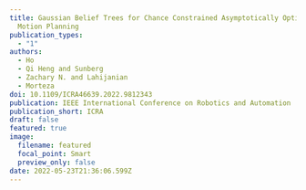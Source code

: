 ```yaml
---
title: Gaussian Belief Trees for Chance Constrained Asymptotically Optimal
  Motion Planning
publication_types:
  - "1"
authors:
  - Ho
  - Qi Heng and Sunberg
  - Zachary N. and Lahijanian
  - Morteza
doi: 10.1109/ICRA46639.2022.9812343
publication: IEEE International Conference on Robotics and Automation
publication_short: ICRA
draft: false
featured: true
image:
  filename: featured
  focal_point: Smart
  preview_only: false
date: 2022-05-23T21:36:06.599Z
---
```


